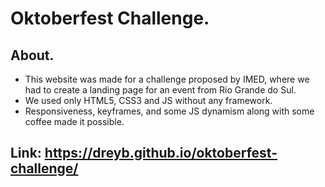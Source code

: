 # Oktoberfest Challenge.

## About.
- This website was made for a challenge proposed by IMED, where we had to create a landing page for an event from Rio Grande do Sul.
- We used only HTML5, CSS3 and JS without any framework.
- Responsiveness, keyframes, and some JS dynamism along with some coffee made it possible.

## Link: https://dreyb.github.io/oktoberfest-challenge/


